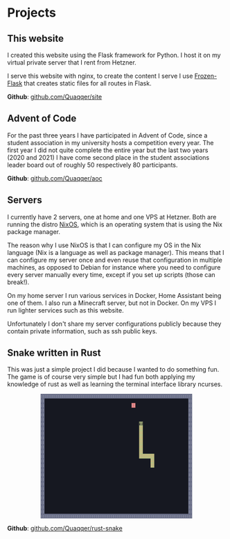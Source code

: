 # Projects

<div class="grid">
  <div class="grid-item">
    <h2>This website</h2>
    <p>
      I created this website using the Flask framework for Python. I host it on my
      virtual private server that I rent from Hetzner.
    </p>
    <p>
      I serve this website with nginx, to create the content I serve I use
      <a href="https://github.com/Frozen-Flask/Frozen-Flask/">Frozen-Flask</a>
      that creates static files for all routes in Flask.
    </p>
    <b>Github</b>: <a href="https://github.com/Quaqqer/site/">github.com/Quaqqer/site</a>
  </div>
  <div class="grid-item">
    <h2>Advent of Code</h2>
    <p>
      For the past three years I have participated in Advent of Code, since a
      student association in my university hosts a competition every year. The
      first year I did not quite complete the entire year but the last two years
      (2020 and 2021) I have come second place in the student associations
      leader board out of roughly 50 respectively 80 participants.
    </p>
    <b>Github</b>: <a href="https://github.com/Quaqqer/aoc/">github.com/Quaqqer/aoc</a>
  </div>
  <div class="grid-item">
    <h2>Servers</h2>
    <p>
      I currently have 2 servers, one at home and one VPS at Hetzner. Both are
      running the distro <a href="https://nixos.org/">NixOS</a>, which is an
      operating system that is using the Nix package manager.
    </p>
    <p>
      The reason why I use NixOS is that I can configure my OS in the Nix
      language (Nix is a language as well as package manager). This means that I
      can configure my server once and even reuse that configuration in multiple
      machines, as opposed to Debian for instance where you need to configure
      every server manually every time, except if you set up scripts (those can
      break!).
    </p>
    <p>
      On my home server I run various services in Docker, Home Assistant being
      one of them. I also run a Minecraft server, but not in Docker. On my VPS I
      run lighter services such as this website.
    </p>
    <p>
      Unfortunately I don't share my server configurations publicly because they
      contain private information, such as ssh public keys.
    </p>
  </div>
  <div class="grid-item">
    <h2>Snake written in Rust</h2>
    <p>
      This was just a simple project I did because I wanted to do something fun.
      The game is of course very simple but I had fun both applying my knowledge
      of rust as well as learning the terminal interface library ncurses.
    </p>
    <img src="https://raw.githubusercontent.com/Quaqqer/rust-snake/master/screenshot.png" style="width: 350px; display: block; margin: auto;">
    <p>
      <b>Github</b>: <a href="https://github.com/Quaqqer/rust-snake/">github.com/Quaqqer/rust-snake</a>
    </p>
  </div>
</div>
